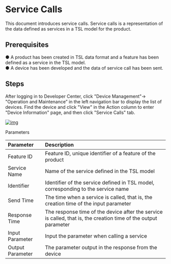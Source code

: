 # Service Calls

This document introduces service calls. Service calls is a representation of the data defined as services in a TSL model for the product.

## **Prerequisites**

● A product has been created in TSL data format and a feature has been defined as a service in the TSL model.<br />
● A device has been developed and the data of service call has been sent.

## **Steps**

After logging in to Developer Center, click "Device Management"→ "Operation and Maintenance” in the left navigation bar to display the list of devices. Find the device and click "View" in the Action column to enter "Device Information" page, and then click "Service Calls" tab.

<a data-fancybox title="img" href="/en/guide/image2022-3-10_11-45-7.png?version=1&modificationDate=1646883318000&api=v2">![img](/en/guide/image2022-3-10_11-45-7.png?version=1&modificationDate=1646883318000&api=v2)</a>

Parameters

| **Parameter**     | **Description**                                        |
| :------- | :------------------------------------------- |
| Feature ID  | Feature ID, unique identifier of a feature of the product            |
| Service Name | Name of the service defined in the TSL model                 |
| Identifier   | Identifier of the service defined in TSL model, corresponding to the service name |
| Send Time | The time when a service is called, that is, the creation time of the input parameter     |
| Response Time | The response time of the device after the service is called, that is, the creation time of the output parameter     |
| Input Parameter | Input the parameter when calling a service                       |
| Output Parameter | The parameter output in the response from the device                        |
